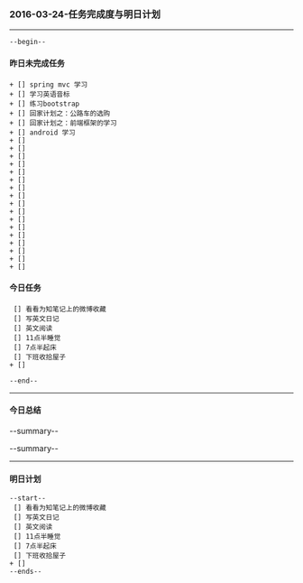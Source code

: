 ### 2016-03-24-任务完成度与明日计划

----------------------------------------------------------------------------------------------------------
    --begin--
#### 昨日未完成任务
    + [] spring mvc 学习
    + [] 学习英语音标
    + [] 练习bootstrap 
    + [] 回家计划之：公路车的选购
    + [] 回家计划之：前端框架的学习
    + [] android 学习 
    + [] 
    + [] 
    + [] 
    + [] 
    + [] 
    + [] 
    + [] 
    + [] 
    + [] 
    + [] 
    + [] 
    + [] 
    + [] 
    + [] 
    + [] 
    + [] 
    + [] 

#### 今日任务
     [] 看看为知笔记上的微博收藏
     [] 写英文日记
     [] 英文阅读
     [] 11点半睡觉
     [] 7点半起床
     [] 下班收拾屋子
    + [] 
    
	--end--

----------------------------------------------------------------------------------------------------------
#### 今日总结
--summary--


--summary--

----------------------------------------------------------------------------------------------------------
#### 明日计划
    --start--
     [] 看看为知笔记上的微博收藏
     [] 写英文日记
     [] 英文阅读
     [] 11点半睡觉
     [] 7点半起床
     [] 下班收拾屋子
    + [] 
    --ends--
